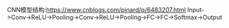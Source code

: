 CNN模型结构:https://www.cnblogs.com/pinard/p/6483207.html
Input->Conv->ReLU->Pooling->Conv->ReLU->Pooling->FC->FC->Softmax->Output

